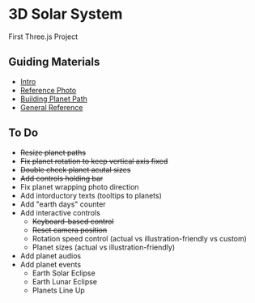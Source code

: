 # 3D Solar System

First Three.js Project

## Guiding Materials

- [Intro](https://dev.to/hnicolus/how-to-use-threejs-in-react-nextjs-4120)
- [Reference Photo](./public/Reference.jpg)
- [Building Planet Path](https://www.tutorialspoint.com/how-to-make-a-ring-in-react-using-reactthree-fiber)
- [General Reference](https://threejs.org/docs/)

## To Do

- <strike>Resize planet paths</strike>
- <strike>Fix planet rotation to keep vertical axis fixed</strike>
- <strike>Double check planet acutal sizes</strike>
- <strike>Add controls holding bar</strike>
- Fix planet wrapping photo direction
- Add intorductory texts (tooltips to planets)
- Add "earth days" counter
- Add interactive controls
  - <strike>Keyboard-based control</strike>
  - <strike>Reset camera position</strike>
  - Rotation speed control (actual vs illustration-friendly vs custom)
  - Planet sizes (actual vs illustration-friendly)
- Add planet audios
- Add planet events
  - Earth Solar Eclipse
  - Earth Lunar Eclipse
  - Planets Line Up
